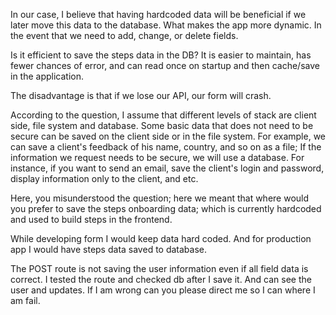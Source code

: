 In our case, I believe that having hardcoded data will be beneficial if we later move this data to the database.
What makes the app more dynamic. In the event that we need to add, change, or delete fields.

Is it efficient to save the steps data in the DB?
It is easier to maintain, has fewer chances of error, and can read once on startup and then cache/save in the application.

The disadvantage is that if we lose our API, our form will crash.

According to the question, I assume that different levels of stack are client side, file system and database.
Some basic data that does not need to be secure can be saved on the client side or in the file system.
For example, we can save a client's feedback of his name, country, and so on as a file; 
If the information we request needs to be secure, we will use a database.
For instance, if you want to send an email, save the client's login and password, display information only to the client, and etc.

Here, you misunderstood the question; here we meant that where would you prefer to save the steps onboarding data; which is currently hardcoded and used to build steps in the frontend.

While developing form I would keep data hard coded. And for production app I would have steps data saved to database. 


The POST route is not saving the user information even if all field data is correct.
I tested the route and checked db after I save it. And can see the user and updates. If I am wrong can you please direct me so I can 
where I am fail. 
